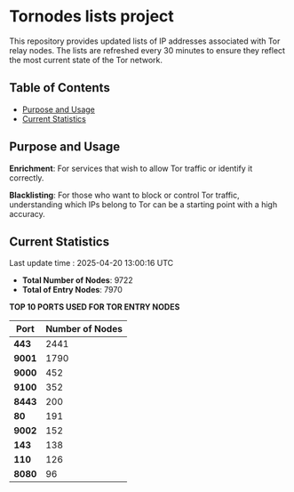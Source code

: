 # Tornodes lists project

This repository provides updated lists of IP addresses associated with Tor relay nodes. The lists are refreshed every 30 minutes to ensure they reflect the most current state of the Tor network.

## Table of Contents

- [Purpose and Usage](#purpose-and-usage)
- [Current Statistics](#current-statistics)


## Purpose and Usage

**Enrichment**: For services that wish to allow Tor traffic or identify it correctly.

**Blacklisting**: For those who want to block or control Tor traffic, understanding which IPs belong to Tor can be a starting point with a high accuracy.

## Current Statistics

Last update time : 2025-04-20 13:00:16 UTC

- **Total Number of Nodes**: 9722
- **Total of Entry Nodes**: 7970

**TOP 10 PORTS USED FOR TOR ENTRY NODES**

| **Port** | **Number of Nodes** |
|------|-----------------|
| **443**   | 2441  |
| **9001**   | 1790  |
| **9000**   | 452  |
| **9100**   | 352  |
| **8443**   | 200  |
| **80**   | 191  |
| **9002**   | 152  |
| **143**   | 138  |
| **110**   | 126  |
| **8080**   | 96  |

